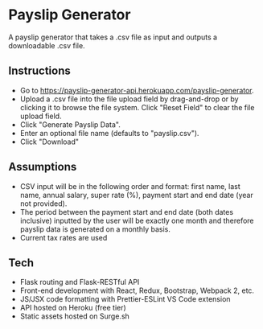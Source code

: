 # Payslip Generator
A payslip generator that takes a .csv file as input and outputs a downloadable .csv file. 

## Instructions
- Go to https://payslip-generator-api.herokuapp.com/payslip-generator.
- Upload a .csv file into the file upload field by drag-and-drop or by clicking it to browse the file system. Click "Reset Field" to clear the file upload field.
- Click "Generate Payslip Data".
- Enter an optional file name (defaults to "payslip.csv").
- Click "Download"

## Assumptions
- CSV input will be in the following order and format: first name, last name, annual salary, super rate (%), payment start and end date (year not provided).
- The period between the payment start and end date (both dates inclusive) inputted by the user will be exactly one month and therefore payslip data is generated on a monthly basis.
- Current tax rates are used

## Tech
- Flask routing and Flask-RESTful API
- Front-end development with React, Redux, Bootstrap, Webpack 2, etc.
- JS/JSX code formatting with Prettier-ESLint VS Code extension
- API hosted on Heroku (free tier)
- Static assets hosted on Surge.sh
